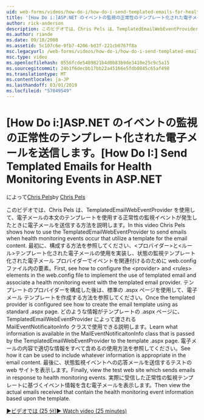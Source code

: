 ```yaml
---
uid: web-forms/videos/how-do-i/how-do-i-send-templated-emails-for-health-monitoring-events-in-aspnet
title: '[How Do i:]ASP.NET のイベントの監視の正常性のテンプレート化された電子メールを送信 |Microsoft Docs'
author: rick-anderson
description: このビデオでは、Chris Pels は、TemplatedEmailWebEventProvider を使用して、t のテンプレートを利用する状態監視イベントが発生すると、電子メールを送信する方法を説明しています.
ms.author: riande
ms.date: 09/18/2008
ms.assetid: 5c107c6e-9fb7-4206-bd3f-221cb0767f8a
msc.legacyurl: /web-forms/videos/how-do-i/how-do-i-send-templated-emails-for-health-monitoring-events-in-aspnet
msc.type: video
ms.openlocfilehash: 0556fcde5489821b4d0b83b9de3410e25c9c5a15
ms.sourcegitcommit: 24b1f6decbb17bb22a45166e5fdb0845c65af498
ms.translationtype: MT
ms.contentlocale: ja-JP
ms.lasthandoff: 03/01/2019
ms.locfileid: "57049549"
---
```

<a name="how-do-i-send-templated-emails-for-health-monitoring-events-in-aspnet"></a><span data-ttu-id="a71e6-103">[How Do i:]ASP.NET のイベントの監視の正常性のテンプレート化された電子メールを送信します。</span><span class="sxs-lookup"><span data-stu-id="a71e6-103">[How Do I:] Send Templated Emails for Health Monitoring Events in ASP.NET</span></span>
====================
<span data-ttu-id="a71e6-104">によって[Chris Pels](https://twitter.com/chrispels)</span><span class="sxs-lookup"><span data-stu-id="a71e6-104">by [Chris Pels](https://twitter.com/chrispels)</span></span>

<span data-ttu-id="a71e6-105">このビデオでは、Chris Pels は、TemplatedEmailWebEventProvider を使用して、電子メールの本文のテンプレートを使用する正常性の監視イベントが発生したときに電子メールを送信する方法を説明します。</span><span class="sxs-lookup"><span data-stu-id="a71e6-105">In this video Chris Pels shows how to use the TemplatedEmailWebEventProvider to send emails when health monitoring events occur that utilize a template for the email content.</span></span> <span data-ttu-id="a71e6-106">最初に、構成する方法を参照してください、&lt;プロバイダー&gt;と&lt;ルール&gt;テンプレート化された電子メールの使用を実装し、状態の監視テンプレート化された電子メール プロバイダーでイベントを関連付けるのために web.config ファイル内の要素。</span><span class="sxs-lookup"><span data-stu-id="a71e6-106">First, see how to configure the &lt;provider&gt; and &lt;rules&gt; elements in the web.config file to implement the use of templated email and associate a health monitoring event with the templated email provider.</span></span> <span data-ttu-id="a71e6-107">テンプレートのプロバイダーを構成した後は、標準の .aspx ページを使用して、電子メール テンプレートを作成する方法を参照してください。</span><span class="sxs-lookup"><span data-stu-id="a71e6-107">Once the templated provider is configured see how to create the email template using as standard .aspx page.</span></span> <span data-ttu-id="a71e6-108">どのような情報がテンプレートの .aspx ページに、TemplatedEmailWebEventProvider によって渡される MailEventNotificaitonInfo クラスで使用できる説明します。</span><span class="sxs-lookup"><span data-stu-id="a71e6-108">Learn what information is available in the MailEventNotificaitonInfo class that is passed by the TemplatedEmailWebEventProvider to the template .aspx page.</span></span> <span data-ttu-id="a71e6-109">電子メールの内容で適切な情報をすべて含めるの使用方法を参照してください。</span><span class="sxs-lookup"><span data-stu-id="a71e6-109">See how it can be used to include whatever information is appropriate in the email content.</span></span> <span data-ttu-id="a71e6-110">最後に、状態監視イベントへの応答メールを送信するテストの web サイトを表示します。</span><span class="sxs-lookup"><span data-stu-id="a71e6-110">Finally, view the test web site which sends emails in response to health monitoring events.</span></span> <span data-ttu-id="a71e6-111">実際に受信した正常性の監視テンプレートに基づくイベント情報を含む電子メールを表示します。</span><span class="sxs-lookup"><span data-stu-id="a71e6-111">Then view the actual emails received that contain the health monitoring event information based upon the template.</span></span>

[<span data-ttu-id="a71e6-112">&#9654;ビデオでは (25 分)</span><span class="sxs-lookup"><span data-stu-id="a71e6-112">&#9654; Watch video (25 minutes)</span></span>](https://channel9.msdn.com/Blogs/ASP-NET-Site-Videos/how-do-i-send-templated-emails-for-health-monitoring-events-in-aspnet)
